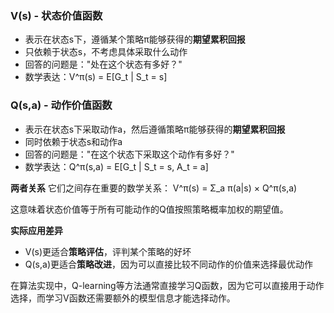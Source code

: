 ### V(s) - 状态价值函数

* 表示在状态s下，遵循某个策略π能够获得的**期望累积回报**
* 只依赖于状态s，不考虑具体采取什么动作
* 回答的问题是："处在这个状态有多好？"
* 数学表达：V^π(s) = E[G\_t | S\_t = s]

### Q(s,a) - 动作价值函数

* 表示在状态s下采取动作a，然后遵循策略π能够获得的**期望累积回报**
* 同时依赖于状态s和动作a
* 回答的问题是："在这个状态下采取这个动作有多好？"
* 数学表达：Q^π(s,a) = E[G\_t | S\_t = s, A\_t = a]

**两者关系**
它们之间存在重要的数学关系：
V^π(s) = Σ\_a π(a|s) × Q^π(s,a)

这意味着状态价值等于所有可能动作的Q值按照策略概率加权的期望值。

**实际应用差异**

* V(s)更适合**策略评估**，评判某个策略的好坏
* Q(s,a)更适合**策略改进**，因为可以直接比较不同动作的价值来选择最优动作

在算法实现中，Q-learning等方法通常直接学习Q函数，因为它可以直接用于动作选择，而学习V函数还需要额外的模型信息才能选择动作。
